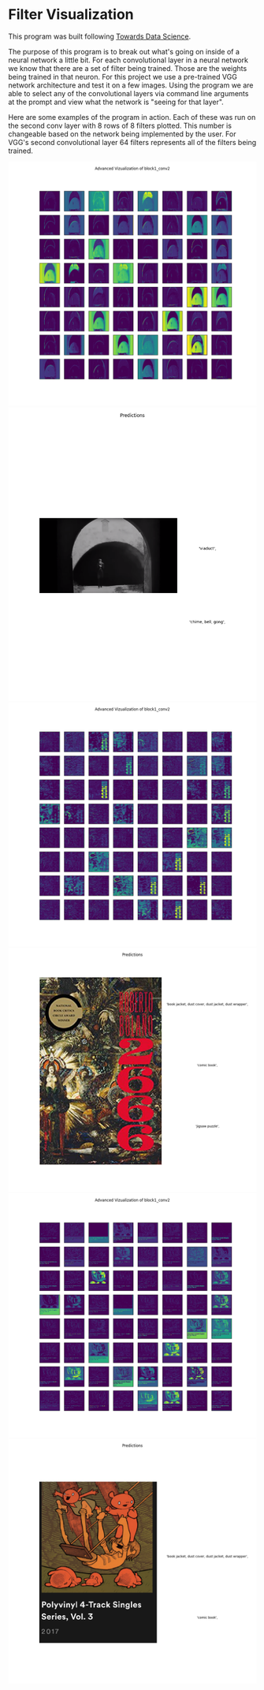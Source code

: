 <h1>Filter Visualization</h1>

<p>
    This program was built following
     <a href="https://towardsdatascience.com/visualising-filters-and-feature-maps-for-deep-learning-d814e13bd671">Towards Data Science</a>.
</p>

<p>
    The purpose of this program is to break out what's going
    on inside of a neural network a little bit. For each
    convolutional layer in a neural network we know
    that there are a set of filter being trained. Those
    are the weights being trained in that neuron.
    For this project we use a pre-trained VGG network
    architecture and test it on a few images. Using the program
    we are able to select any of the convolutional layers
    via command line arguments at the prompt and view
    what the network is "seeing for that layer".
</p>

<p>
    Here are some examples of the program in action. Each of
    these was run on the second conv layer with 8 rows of
    8 filters plotted. This number is changeable based on the
    network being implemented by the user. For VGG's second
    convolutional layer 64 filters represents all of the filters
    being trained.
</p>

<img src="images/nosferatu_8x8.png">
<img src="images/nosferatu_preds.png">

<img src="images/2666_8x8.png">
<img src="images/2666_preds.png">

<img src="images/poster_8x8.png">
<img src="images/poster_preds.png">
